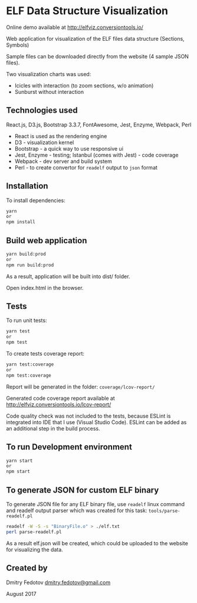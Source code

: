 # ELF Data Structure Visualization

Online demo available at http://elfviz.conversiontools.io/

Web application for visualization of the ELF files data structure (Sections, Symbols)

Sample files can be downloaded directly from the website (4 sample JSON files).

Two visualization charts was used:
* Icicles with interaction (to zoom sections, w/o animation)
* Sunburst without interaction


## Technologies used

React.js, D3.js, Bootstrap 3.3.7, FontAwesome, Jest, Enzyme, Webpack, Perl

* React is used as the rendering engine
* D3 - visualization kernel
* Bootstrap - a quick way to use responsive ui
* Jest, Enzyme - testing; Istanbul (comes with Jest) - code coverage
* Webpack - dev server and build system
* Perl - to create convertor for `readelf` output to `json` format


## Installation

To install dependencies:

```sh
yarn
or
npm install
```

## Build web application

```sh
yarn build:prod
or
npm run build:prod
```

As a result, application will be built into dist/ folder.

Open index.html in the browser.

## Tests
To run unit tests:
```sh
yarn test
or
npm test
```

To create tests coverage report:
```sh
yarn test:coverage
or
npm test:coverage
```

Report will be generated in the folder: `coverage/lcov-report/`

Generated code coverage report available at http://elfviz.conversiontools.io/lcov-report/

Code quality check was not included to the tests, because ESLint is integrated into IDE that I use (Visual Studio Code). ESLint can be added as an additional step in the build process.


## To run Development environment

```sh
yarn start
or
npm start
```

## To generate JSON for custom ELF binary

To generate JSON file for any ELF binary file, use `readelf` linux command and readelf output parser which was created for this task: `tools/parse-readelf.pl`
```sh
readelf -W -S -s "BinaryFile.o" > ./elf.txt
perl parse-readelf.pl
```
As a result elf.json will be created, which could be uploaded to the website for visualizing the data.

## Created by

Dmitry Fedotov <dmitry.fedotov@gmail.com>

August 2017
